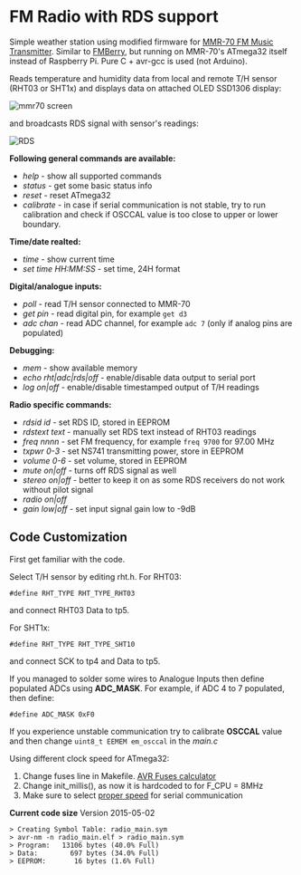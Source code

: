 FM Radio with RDS support 
=========================

Simple weather station using modified firmware for [MMR-70 FM Music Transmitter](http://www.mikrocontroller.net/attachment/140251/MMR70.pdf).
Similar to [FMBerry](https://github.com/Manawyrm/FMBerry), but running on MMR-70's ATmega32 itself instead of Raspberry Pi. Pure C + avr-gcc is used (not Arduino). 

Reads temperature and humidity data from local and remote T/H sensor (RHT03 or SHT1x) and displays data on attached OLED SSD1306 display:

![mmr70 screen](http://achilikin.com/github/mmr-mod-03.png)

and broadcasts RDS signal with sensor's readings:

![RDS](http://3.bp.blogspot.com/-cB2P4Qp3eOI/U4kIqX7pSPI/AAAAAAAAASs/hKfAir5Qco4/s1600/screenshot.png)

**Following general commands are available:**
* _help_ - show all supported commands
* _status_ - get some basic status info
* _reset_  - reset ATmega32
* _calibrate_ - in case if serial communication is not stable, try to run calibration and check if OSCCAL value is too close to upper or lower boundary.

**Time/date realted:**
* _time_ - show current time 
* _set time HH:MM:SS_ - set time, 24H format

**Digital/analogue inputs:**
* _poll_ - read T/H sensor connected to MMR-70
* _get pin_ - read digital pin, for example `get d3`
* _adc chan_ - read ADC channel, for example `adc 7` (only if analog pins are populated)

**Debugging:**
* _mem_ - show available memory
* _echo rht|adc|rds|off_ - enable/disable data output to serial port
* _log on|off_ - enable/disable timestamped output of T/H readings

**Radio specific commands:**
* _rdsid id_ - set RDS ID, stored in EEPROM
* _rdstext text_ - manually set RDS text instead of RHT03 readings
* _freq nnnn_ - set FM frequency, for example `freq 9700` for 97.00 MHz
* _txpwr 0-3_ - set NS741 transmitting power, store in EEPROM
* _volume 0-6_ - set volume, stored in EEPROM
* _mute on|off_ - turns off RDS signal as well
* _stereo on|off_ - better to keep it on as some RDS receivers do not work without pilot signal
* _radio on|off_
* _gain low|off_ - set input signal gain low to -9dB

Code Customization
------------------
First get familiar with the code.

Select T/H sensor by editing rht.h. For RHT03:
```
#define RHT_TYPE RHT_TYPE_RHT03
```
and connect RHT03 Data to tp5.

For SHT1x:
```
#define RHT_TYPE RHT_TYPE_SHT10
```
and connect SCK to tp4 and Data to tp5.

If you managed to solder some wires to Analogue Inputs then define populated ADCs using **ADC_MASK**.
For example, if ADC 4 to 7 populated, then define:
```
#define ADC_MASK 0xF0
```

If you experience unstable communication try to calibrate **OSCCAL** value and then change ```uint8_t EEMEM em_osccal``` in the *main.c*

Using different clock speed for ATmega32:

1. Change fuses line in Makefile. [AVR Fuses calculator](http://www.engbedded.com/fusecalc)
2. Change init_millis(), as now it is hardcoded to for F_CPU = 8MHz
3. Make sure to select [proper speed](http://www.wormfood.net/avrbaudcalc.php) for serial communication

**Current code size**
Version 2015-05-02
```
> Creating Symbol Table: radio_main.sym
> avr-nm -n radio_main.elf > radio_main.sym
> Program:   13106 bytes (40.0% Full)
> Data:        697 bytes (34.0% Full)
> EEPROM:       16 bytes (1.6% Full)
```
